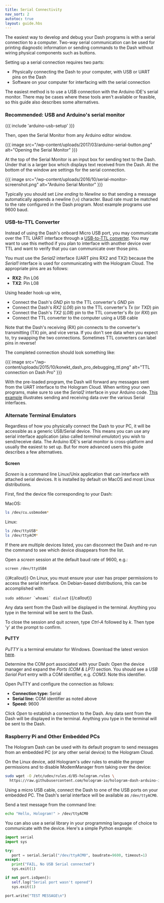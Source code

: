 ```yaml
---
title: Serial Connectivity
nav_sort: 2
autotoc: true
layout: guide.hbs
---
```


The easiest way to develop and debug your Dash programs is with a serial
connection to a computer.  Two-way serial communication can be used for printing
diagnostic information or sending commands to the Dash without wiring physical
components such as buttons.

Setting up a serial connection requires two parts:

* Physically connecting the Dash to your computer, with USB or UART pins on the Dash
* Software on your computer for interfacing with the serial connection

The easiest method is to use a USB connection with the Arduino IDE's serial
monitor. There may be cases where these tools aren't available or
feasible, so this guide also describes some alternatives.

### Recommended: USB and Arduino's serial monitor

{{{ include 'arduino-usb-setup' }}}

Then, open the Serial Monitor from any Arduino editor window.

{{{ image src="/wp-content/uploads/2017/03/arduino-serial-button.png"
    alt="Opening the Serial Monitor" }}}

At the top of the Serial Monitor is an input box for sending text to the Dash.
Under that is a larger box which displays text received from the Dash. At the
bottom of the window are settings for the serial connection. 

{{{ image src="/wp-content/uploads/2016/10/serial-monitor-screenshot.png"
    alt="Arduino Serial Monitor" }}}

Typically you should set *Line ending* to *Newline* so that sending a message
automatically appends a newline (`\n`) character. Baud rate must be matched to
the rate configured in the Dash program. Most example programs use 9600 baud.

### USB-to-TTL Converter

Instead of using the Dash's onboard Micro USB port, you may communicate over the TTL
UART interface through a [USB-to-TTL
converter](http://www.amazon.com/FT232RL-Serial-Adapter-Module-Arduino/dp/B00HSX3CXE/).
You may want to use this method if you plan
to interface with another device over TTL and want to verify that you can
communicate over those pins.

You must use the *Serial2* interface (UART pins RX2 and TX2) because the
*Serial1* interface is used for communicating with the Hologram Cloud. The
appropriate pins are as follows:

* **RX2**: Pin L06
* **TX2**: Pin L08

Using header hook-up wire,

* Connect the Dash's *GND* pin to the TTL converter's *GND* pin
* Connect the Dash's *RX2* (*L06*) pin to the TTL converter's
  *Tx* (or *TXD*) pin
* Connect the Dash's *TX2* (*L08*) pin to the TTL converter's
  *Rx* (or *RXI*) pin
* Connect the TTL converter to the computer using a USB cable

Note that the Dash's receiving (RX) pin connects to the converter's transmitting
(TX) pin, and vice versa. If you don't see data when you expect to, try swapping the
two connections. Sometimes TTL converters can label pins in reverse!

The completed connection should look something like:

{{{ image src="/wp-content/uploads/2015/10/konekt_dash_pro_debugging_ttl.png"
                   alt="TTL connection on Dash Pro" }}}

With the pre-loaded program, the Dash will forward any messages sent from the 
UART interface to the Hologram Cloud. When writing your own programs, make sure
to use the *Serial2* interface in your Arduino code. [This
example](https://github.com/hologram-io/hologram-dash-arduino-examples/blob/master/konekt_dash_helloworld/konekt_dash_helloworld.ino) 
illustrates sending and receiving data over the various Serial interfaces.

### Alternate Terminal Emulators

Regardless of how you physically connect the Dash to your PC, it will be
accessible as a generic USB/Serial device. This means you can use any
serial interface application (also called *terminal emulator*) you 
wish to send/receive data. The Arduino IDE's serial monitor is cross-platform
and usually the easiest to set up. But for more advanced users this guide
describes a few alternatives.

#### Screen

*Screen* is a command line Linux/Unix application that can interface with
attached serial devices. It is installed by default on MacOS and most Linux
distributions. 

First, find the device file corresponding to your Dash:

MacOS:

```bash
ls /dev/cu.usbmodem*
```

Linux:

```bash
ls /dev/ttyUSB*
ls /dev/ttyACM*
```

If there are multiple devices listed, you can disconnect the Dash and re-run the
command to see which device disappears from the list.

Open a *screen* session at the default baud rate of 9600, e.g.:

```bash
screen /dev/ttyUSB4
```

{{#callout}}
On Linux, you must ensure your user has proper permissions to access the
serial interface. On Debian-based distributions, this can be accomplished with: 

``sudo adduser `whoami` dialout``
{{/callout}}

Any data sent from the Dash will be displayed in the terminal. Anything you type
in the terminal will be sent to the Dash. 

To close the session and quit *screen*, type *Ctrl-A* followed by *k*. Then
type 'y' at the prompt to confirm.

#### PuTTY

*PuTTY* is a terminal emulator for Windows. Download the latest version
[here](http://www.chiark.greenend.org.uk/~sgtatham/putty/download.html).

Determine the COM port associated with your Dash: Open the device manager and
expand the *Ports (COM & LPT)* section. You should see a *USB Serial Port* entry
with a COM identifier, e.g. *COM3*. Note this identifier.

Open PuTTY and configure the connection as follows:

* **Connection type:** Serial
* **Serial line:** COM identifier as noted above
* **Speed:** 9600

Click *Open* to establish a connection to the Dash. 
Any data sent from the Dash will be displayed in the terminal. Anything you type
in the terminal will be sent to the Dash. 

### Raspberry Pi and Other Embedded PCs

The Hologram Dash can be used with its default program to send messages
from an embedded PC (or any other serial device) to the Hologram Cloud.

On the Linux device, add Hologram's udev rules to enable the proper permissions
and to disable ModemManager from taking over the device:

```bash
sudo wget -O /etc/udev/rules.d/85-hologram.rules \
  https://raw.githubusercontent.com/hologram-io/hologram-dash-arduino-integration/master/85-hologram.rules
```

Using a micro USB cable, connect the Dash to one of the USB ports on your
embedded PC. The Dash's serial interface will be available as `/dev/ttyACM0`.

Send a test message from the command line:

```bash
echo "Hello, Hologram!" > /dev/ttyACM0
```

You can also use a serial library in your programming language of choice to
communicate with the device. Here's a simple Python example:

```python
import serial
import sys

try:
   port = serial.Serial("/dev/ttyACM0", baudrate=9600, timeout=1)
except:
   print("FAIL, No USB Serial connected")
   sys.exit(1)

if not port.isOpen():
   self.log("Serial port wasn't opened")
   sys.exit(1)

port.write("TEST MESSAGE\n")
```

